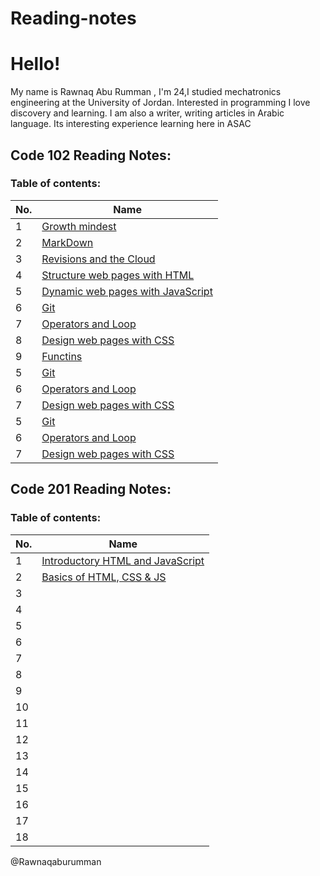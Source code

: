# Reading-notes

# Hello!
My name is  Rawnaq Abu Rumman , I'm 24,I studied mechatronics
engineering at the University of Jordan. Interested in programming
I love discovery and learning. I am also a writer, writing articles
in Arabic language. Its interesting experience learning here in ASAC
## Code 102 Reading Notes: 
### Table of contents: 


|No.|Name|
|--------|------|
|1|[Growth mindest](https://rawnaqaburumman.github.io/Reading-notes/read1)
|2|[MarkDown](https://rawnaqaburumman.github.io/Reading-notes/MarkDown)
|3|[Revisions and the Cloud](https://rawnaqaburumman.github.io/Reading-notes/read2)
|4|[Structure web pages with HTML](https://rawnaqaburumman.github.io/Reading-notes/read3)
|5|[Dynamic web pages with JavaScript](https://rawnaqaburumman.github.io/Reading-notes/read4)
|6|[Git](https://rawnaqaburumman.github.io/Reading-notes/Git)
|7| [Operators and Loop](https://rawnaqaburumman.github.io/Reading-notes/)
|8|[Design web pages with CSS](https://rawnaqaburumman.github.io/Reading-notes/raed6)
|9|[Functins](https://rawnaqaburumman.github.io/Reading-notes/raed7)
|5|[Git](https://rawnaqaburumman.github.io/Reading-notes/Git)
|6| [Operators and Loop](https://rawnaqaburumman.github.io/Reading-notes/)
|7|[Design web pages with CSS](https://rawnaqaburumman.github.io/Reading-notes/raed6)
|5|[Git](https://rawnaqaburumman.github.io/Reading-notes/Git)
|6| [Operators and Loop](https://rawnaqaburumman.github.io/Reading-notes/)
|7|[Design web pages with CSS](https://rawnaqaburumman.github.io/Reading-notes/raed6)


## Code 201 Reading Notes: 
### Table of contents: 
|No.|Name|
|--------|------|
|1|[Introductory HTML and JavaScript](https://rawnaqaburumman.github.io/Reading-notes/read8)|
|2|[Basics of HTML, CSS & JS](https://rawnaqaburumman.github.io/Reading-notes/read9)|
|3|[](https://rawnaqaburumman.github.io/Reading-notes/read10)|
|4|[](https://rawnaqaburumman.github.io/Reading-notes/read11)|
|5|[](https://rawnaqaburumman.github.io/Reading-notes/read12)|
|6|[](https://rawnaqaburumman.github.io/Reading-notes/read13)|
|7|[](https://rawnaqaburumman.github.io/Reading-notes/read14)|
|8|[](https://rawnaqaburumman.github.io/Reading-notes/read15)|
|9|[](https://rawnaqaburumman.github.io/Reading-notes/read16)|
|10|[](https://rawnaqaburumman.github.io/Reading-notes/read17)|
|11|[](https://rawnaqaburumman.github.io/Reading-notes/read18)|
|12|[](https://rawnaqaburumman.github.io/Reading-notes/read19)|
|13|[](https://rawnaqaburumman.github.io/Reading-notes/read21)|
|14|[](https://rawnaqaburumman.github.io/Reading-notes/read22)|
|15|[](https://rawnaqaburumman.github.io/Reading-notes/read23)|
|16|[](https://rawnaqaburumman.github.io/Reading-notes/read24)|
|17|[](https://rawnaqaburumman.github.io/Reading-notes/read25)|
|18|[](https://rawnaqaburumman.github.io/Reading-notes/read26)|


@Rawnaqaburumman



